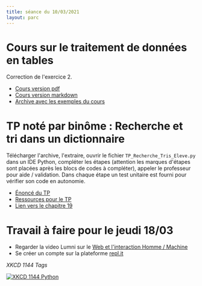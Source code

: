 ```yaml
---
title: séance du 10/03/2021
layout: parc
---
```



# Cours sur le traitement de données en tables

Correction de l'exercice 2.

* [Cours version pdf](../chapitre19/Cours/cours-tables-indexation-.pdf)
* [Cours version markdown](../chapitre19/Cours/cours-tables-indexation-git.md)
* [Archive avec les exemples du cours](../chapitre19/Cours/exemples_cours_tables.zip)

 
# TP noté par binôme : Recherche et tri dans un dictionnaire

Télécharger l'archive, l'extraire, ouvrir le fichier `TP_Recherche_Tris_Eleve.py` dans un IDE Python, compléter les étapes (attention les marques d'étapes sont placées après les blocs de codes à compléter), appeler le professeur pour aide / validation. Dans chaque étape un test unitaire est fourni pour vérifier son code en autonomie.

* [Énoncé du TP](../chapitre19/TP-Recherche-Tri/tp-recherche-tri-git.md)
* [Ressources pour le TP](../chapitre19/TP-Recherche-Tri/Ressources.zip)
* [Lien vers le chapitre 19](../chapitre19.md)



# Travail à faire pour le jeudi 18/03

* Regarder la video Lumni sur  le [Web et l'interaction Homme / Machine](https://www.lumni.fr/video/notions-de-web-et-d-interface-homme-machine#containerType=folder&containerSlug=revisions-bac-numerique-et-sciences-informatiques-1) 
* Se créer un compte sur la plateforme [repl.it](https://repl.it/)


_XKCD 1144 Tags_

[![XKCD 1144 Python](https://imgs.xkcd.com/comics/tags.png )](https://www.explainxkcd.com/wiki/index.php/1144:_Tags)

